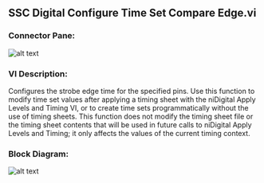 ## **SSC Digital Configure Time Set Compare Edge.vi**
### Connector Pane:
![alt text](/Digital/SSC%20Digital/Pin%20Levels%20and%20Timing/SSC%20Digital%20Configure%20Time%20Set%20Compare%20Edge.vic.png "SSC Digital Configure Time Set Compare Edge.vi connector pane")

### VI Description:
Configures the strobe edge time for the specified pins. Use this function to modify time set values after applying a timing sheet with the niDigital Apply Levels and Timing VI, or to create time sets programmatically without the use of timing sheets. This function does not modify the timing sheet file or the timing sheet contents that will be used in future calls to niDigital Apply Levels and Timing; it only affects the values of the current timing context.

### Block Diagram:
![alt text](/Digital/SSC%20Digital/Pin%20Levels%20and%20Timing/SSC%20Digital%20Configure%20Time%20Set%20Compare%20Edge.vid.png "SSC Digital Configure Time Set Compare Edge.vi block diagram")
